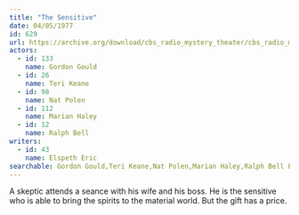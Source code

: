 ```yaml
---
title: "The Sensitive"
date: 04/05/1977
id: 629
url: https://archive.org/download/cbs_radio_mystery_theater/cbs_radio_mystery_theater-0601-0650.zip/cbs_radio_mystery_theater-0601-0650%2Fcbsrmt_0629_the_sensitive.mp3
actors:  
  - id: 133
    name: Gordon Gould  
  - id: 26
    name: Teri Keane  
  - id: 98
    name: Nat Polen  
  - id: 112
    name: Marian Haley  
  - id: 12
    name: Ralph Bell
writers:  
  - id: 43
    name: Elspeth Eric
searchable: Gordon Gould,Teri Keane,Nat Polen,Marian Haley,Ralph Bell Elspeth Eric
---
```

A skeptic attends a seance with his wife and his boss. He is the sensitive who is able to bring the spirits to the material world. But the gift has a price.